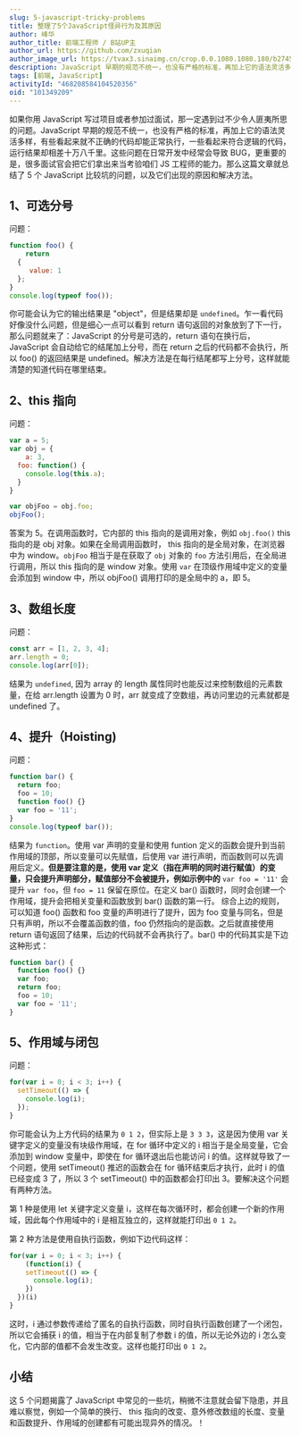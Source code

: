 ```yaml
---
slug: 5-javascript-tricky-problems
title: 整理了5个JavaScript怪异行为及其原因
author: 峰华
author_title: 前端工程师 / B站UP主
author_url: https://github.com/zxuqian
author_image_url: https://tvax3.sinaimg.cn/crop.0.0.1080.1080.180/b2745d44ly8g8s4muqeggj20u00u0n0k.jpg?KID=imgbed,tva&Expires=1582389585&ssig=EvXmyu%2FXsX
description: JavaScript 早期的规范不统一，也没有严格的标准，再加上它的语法灵活多样，有些看起来就不正确的代码却能正常执行，一些看起来符合逻辑的代码，运行结果却相差十万八千里。这些问题在日常开发中经常会导致 BUG，更重要的是，很多面试官会把它们拿出来当考验咱们 JS 工程师的能力。
tags: [前端, JavaScript]
activityId: "468208584104520356"
oid: "101349209"
---
```

如果你用 JavaScript 写过项目或者参加过面试，那一定遇到过不少令人匪夷所思的问题。JavaScript 早期的规范不统一，也没有严格的标准，再加上它的语法灵活多样，有些看起来就不正确的代码却能正常执行，一些看起来符合逻辑的代码，运行结果却相差十万八千里。这些问题在日常开发中经常会导致 BUG，更重要的是，很多面试官会把它们拿出来当考验咱们 JS 工程师的能力。那么这篇文章就总结了 5 个 JavaScript 比较坑的问题，以及它们出现的原因和解决方法。

<!-- truncate -->

## 1、可选分号

问题：

```javascript
function foo() {
	return 
  {
     value: 1
  };
}
console.log(typeof foo());
```

你可能会认为它的输出结果是 "object"，但是结果却是 `undefined`。乍一看代码好像没什么问题，但是细心一点可以看到 return 语句返回的对象放到了下一行，那么问题就来了：JavaScript 的分号是可选的，return 语句在换行后，JavaScript 会自动给它的结尾加上分号，而在 return 之后的代码都不会执行，所以 foo() 的返回结果是 undefined。解决方法是在每行结尾都写上分号，这样就能清楚的知道代码在哪里结束。

## 2、this 指向

问题：

```javascript
var a = 5;
var obj = {
	a: 3,
  foo: function() {
    console.log(this.a);
  }
}

var objFoo = obj.foo;
objFoo();
```

答案为 5。在调用函数时，它内部的 this 指向的是调用对象，例如 `obj.foo()` this 指向的是 obj 对象。如果在全局调用函数时， this 指向的是全局对象，在浏览器中为 window。`objFoo` 相当于是在获取了 `obj` 对象的 `foo` 方法引用后，在全局进行调用，所以 this 指向的是 window 对象。使用  `var` 在顶级作用域中定义的变量会添加到 window 中，所以 objFoo() 调用打印的是全局中的 a，即 5。

## 3、数组长度

问题：

```javascript
const arr = [1, 2, 3, 4];
arr.length = 0;
console.log(arr[0]);
```

结果为 `undefined`, 因为 array 的 length 属性同时也能反过来控制数组的元素数量，在给 arr.length 设置为 0 时，arr 就变成了空数组，再访问里边的元素就都是 undefined 了。

## 4、提升（Hoisting)

问题：

```javascript
function bar() {
  return foo;
  foo = 10;
  function foo() {}
  var foo = '11';
}
console.log(typeof bar());
```

结果为 `function`。使用 var 声明的变量和使用 funtion 定义的函数会提升到当前作用域的顶部，所以变量可以先赋值，后使用 var 进行声明，而函数则可以先调用后定义。**但是要注意的是，使用 var 定义（指在声明的同时进行赋值）的变量，只会提升声明部分，赋值部分不会被提升，例如示例中的** `var foo = '11'` 会提升 `var foo`，但 `foo = 11` 保留在原位。在定义 bar() 函数时，同时会创建一个作用域，提升会把相关变量和函数放到 bar() 函数的第一行。 综合上边的规则，可以知道 foo() 函数和 foo 变量的声明进行了提升，因为 foo 变量与同名，但是只有声明，所以不会覆盖函数的值，foo 仍然指向的是函数。之后就直接使用 return 语句返回了结果，后边的代码就不会再执行了。bar() 中的代码其实是下边这种形式：

```javascript
function bar() {
  function foo() {}
  var foo;
  return foo;
  foo = 10;
  var foo = '11';
}
```

## 5、作用域与闭包

问题：

```javascript
for(var i = 0; i < 3; i++) {
  setTimeout(() => {
    console.log(i);
  });
}
```

你可能会认为上方代码的结果为 `0 1 2`，但实际上是 `3 3 3`，这是因为使用 var 关键字定义的变量没有块级作用域，在 for 循环中定义的 i 相当于是全局变量，它会添加到 window 变量中，即使在 for 循环退出后也能访问 i 的值。这样就导致了一个问题，使用 setTimeout() 推迟的函数会在 for 循环结束后才执行，此时 i 的值已经变成 3 了，所以 3 个 setTimeout() 中的函数都会打印出 3。要解决这个问题有两种方法。

第 1 种是使用 let 关键字定义变量 i，这样在每次循环时，都会创建一个新的作用域，因此每个作用域中的 i 是相互独立的，这样就能打印出 `0 1 2`。

第 2 种方法是使用自执行函数，例如下边代码这样：

```javascript
for(var i = 0; i < 3; i++) {
	(function(i) {
    setTimeout(() => {
      console.log(i);
    })
  })(i)
}
```

这时，i 通过参数传递给了匿名的自执行函数，同时自执行函数创建了一个闭包，所以它会捕获 i 的值，相当于在内部复制了参数 i 的值，所以无论外边的 i 怎么变化，它内部的值都不会发生改变。这样也能打印出 `0 1 2`。

## 小结

这 5 个问题揭露了 JavaScript 中常见的一些坑，稍微不注意就会留下隐患，并且难以察觉，例如一个简单的换行、 this 指向的改变、意外修改数组的长度、变量和函数提升、作用域的创建都有可能出现异外的情况。！
